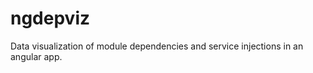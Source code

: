 ngdepviz
========

Data visualization of module dependencies and service injections in an angular app.
